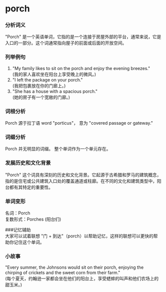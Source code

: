 # porch

### 分析词义

  

"Porch" 是一个英语单词，它指的是一个连接于房屋外部的平台，通常来说，它是入口的一部分。这个词通常指向屋子的前面或后面的开放空间。

  

### 列举例句

  

1.  "My family likes to sit on the porch and enjoy the evening breezes."  
    (我的家人喜欢坐在阳台上享受晚上的微风。)
2.  "I left the package on your porch."  
    (我把包裹放在你的门廊上。)
3.  "She has a house with a spacious porch."  
    (她的房子有一个宽敞的门廊。)

  

### 词根分析

  

Porch 源于拉丁语 word "porticus"， 意为 "covered passage or gateway."

  

### 词缀分析

  

Porch 并无明显的词缀。 整个单词作为一个单元存在。

  

### 发展历史和文化背景

  

"Porch" 这个词具有深刻的历史和文化背景。它起源于古希腊和罗马的建筑概念，指的是住宅或公共建筑入口处的覆盖通道或柱廊。在不同的文化和建筑类型中，阳台都有其特定的重要性。

  

### 单词变形

  

名词：Porch  
复数形式：Porches (阳台们)

  

###记忆辅助  
大家可以试着联想 "门 + 到达"（porch）以帮助记忆，这样的联想可以更快的帮助你记住这个单词。

  

### 小故事

  

"Every summer, the Johnsons would sit on their porch, enjoying the chirping of crickets and the sweet corn from their farm."  
(每个夏天，约翰逊一家都会坐在他们的阳台上，享受蟋蟀的叫声和他们农场上的甜玉米。)
